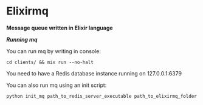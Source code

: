 # Elixirmq

**Message queue written in Elixir language**

***Running mq***

You can run mq by writing in console:

`cd clients/ && mix run --no-halt`

You need to have a Redis database instance running on 127.0.0.1:6379

You can also run mq using an init script:

`python init_mq path_to_redis_server_executable path_to_elixirmq_folder`


